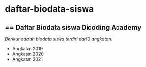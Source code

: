 # daftar-biodata-siswa
==
Daftar Biodata siswa Dicoding Academy
--
*Berikut adalah biodata siswa terdiri dari 3 angkatan.*
- Angkatan 2019
- Angkatan 2020
- Angkatan 2021
